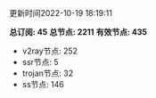 更新时间2022-10-19 18:19:11

**总订阅: 45**
**总节点: 2211**
**有效节点: 435**
- v2ray节点: 252
- ssr节点: 5
- trojan节点: 32
- ss节点: 146
